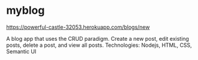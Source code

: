 # myblog
https://powerful-castle-32053.herokuapp.com/blogs/new

A blog app that uses the CRUD paradigm. Create a new post, edit existing posts, delete a post, and view all posts.
Technologies: Nodejs, HTML, CSS, Semantic UI
